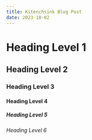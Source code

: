```yaml
---
title: Kitenchsink Blog Post
date: 2023-10-02
---
```


# Heading Level 1

## Heading Level 2

### Heading Level 3

#### Heading Level 4

##### Heading Level 5

###### Heading Level 6
